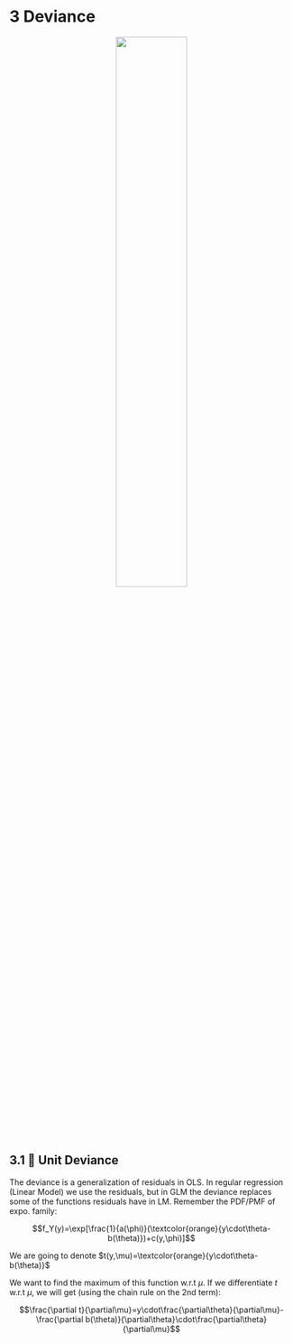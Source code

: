 # 3 Deviance

<p align="center"><img src="https://user-images.githubusercontent.com/19381768/230614263-feff794c-64ca-404b-9e44-849eaebc22fd.png" width=50%/></p>

## 3.1 :herb: Unit Deviance

The deviance is a generalization of residuals in OLS. In regular regression (Linear Model) we use the residuals, but in GLM the deviance replaces some of the functions residuals have in LM. Remember the PDF/PMF of expo. family:

$$f_Y(y)=\exp[\frac{1}{a(\phi)}(\textcolor{orange}{y\cdot\theta-b(\theta)})+c(y,\phi)]$$

We are going to denote $t(y,\mu)=\textcolor{orange}{y\cdot\theta-b(\theta)}$

We want to find the maximum of this function w.r.t $\mu$. If we differentiate $t$ w.r.t $\mu$, we will get (using the chain rule on the 2nd term):

$$\frac{\partial t}{\partial\mu}=y\cdot\frac{\partial\theta}{\partial\mu}-\frac{\partial b(\theta)}{\partial\theta}\cdot\frac{\partial\theta}{\partial\mu}$$
